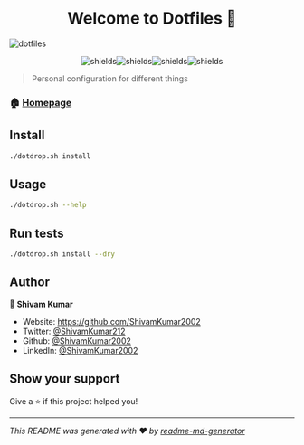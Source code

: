 <h1 align="center">Welcome to Dotfiles 👋</h1>

![dotfiles](https://socialify.git.ci/ShivamKumar2002/dotfiles/image?description=1&font=Raleway&forks=1&language=1&name=1&owner=1&pattern=Floating%20Cogs&pulls=1&stargazers=1&theme=Dark)

<p align="center">
  <img src="https://img.shields.io/github/followers/ShivamKumar2002?style=social" alt="shields"><img src="https://img.shields.io/github/stars/ShivamKumar2002/dotfiles?style=social" alt="shields"><img src="https://img.shields.io/github/last-commit/ShivamKumar2002/dotfiles?style=flat" alt="shields"><img src="https://img.shields.io/github/languages/top/ShivamKumar2002/dotfiles" alt="shields">
</p>

> Personal configuration for different things

### 🏠 [Homepage](https://github.com/ShivamKumar2002/dotfiles)

## Install

```sh
./dotdrop.sh install
```

## Usage

```sh
./dotdrop.sh --help
```

## Run tests

```sh
./dotdrop.sh install --dry
```

## Author

👤 **Shivam Kumar**

* Website: https://github.com/ShivamKumar2002
* Twitter: [@ShivamKumar212](https://twitter.com/ShivamKumar212)
* Github: [@ShivamKumar2002](https://github.com/ShivamKumar2002)
* LinkedIn: [@ShivamKumar2002](https://linkedin.com/in/ShivamKumar2002)

## Show your support

Give a ⭐️ if this project helped you!

***
_This README was generated with ❤️ by [readme-md-generator](https://github.com/kefranabg/readme-md-generator)_
